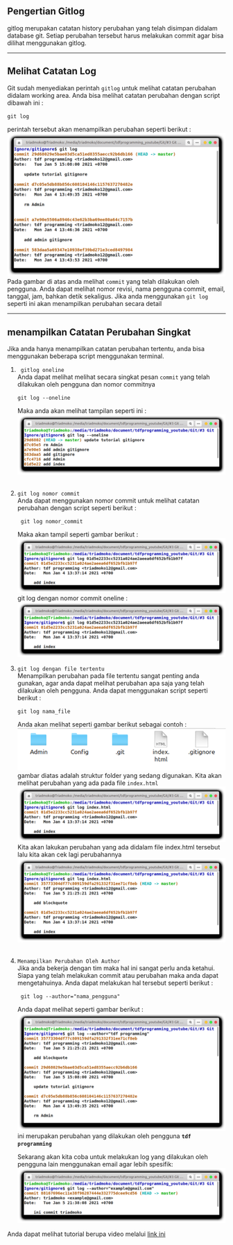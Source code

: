## Pengertian Gitlog
gitlog merupakan catatan history perubahan yang telah disimpan didalam database git. Setiap perubahan tersebut harus melakukan commit agar bisa dilihat menggunakan gitlog.

***

## Melihat Catatan Log
Git sudah menyediakan perintah `gitlog` untuk melihat catatan perubahan didalam working area. Anda bisa melihat catatan perubahan dengan script dibawah ini :
```console
git log
```
perintah tersebut akan menampilkan perubahan seperti berikut :
![console log](1.png)
Pada gambar di atas anda melihat `commit` yang telah dilakukan oleh pengguna. Anda dapat melihat nomor revisi, nama pengguna commit, email, tanggal, jam, bahkan detik sekaligus. Jika anda menggunakan `git log` seperti ini akan menampilkan perubahan secara detail
***
## menampilkan Catatan Perubahan Singkat
Jika anda hanya menampilkan catatan perubahan tertentu, anda bisa menggunakan beberapa script menggunakan terminal.
1. ` gitlog oneline`
   <br>
    Anda dapat melihat  melihat secara singkat pesan `commit` yang telah dilakukan oleh pengguna dan nomor commitnya
   ```console
   git log --oneline
   ```
   Maka anda akan melihat tampilan seperti ini :
   <br>![git log --oneline](2.png)<br>
   <br>
2. `git log nomor commit`
   <br>
   Anda dapat menggunakan nomor commit untuk melihat catatan perubahan dengan script seperti berikut :
   ```console
    git log nomor_commit
   ```
   Maka akan tampil seperti gambar berikut : 
   <br>![git log nomor_commit](3.png)<br>
   git log dengan nomor commit oneline :
   <br>![git log dengan nomor commit oneline](3.png)<br>
3. `git log dengan file tertentu`
    <br>
    Menampilkan perubahan pada file tertentu sangat penting anda gunakan, agar anda dapat melihat perubahan apa saja yang telah dilakukan oleh pengguna.
    Anda dapat menggunakan script seperti berikut :
    ```console
    git log nama_file
    ```
    Anda akan melihat seperti gambar berikut sebagai contoh :
    <br>![Struktur Folder](5.png)<br>
    gambar diatas adalah struktur folder yang sedang digunakan. Kita akan melihat perubahan yang ada pada file `index.html`
    <br>![Perubahan git log index.html](6.png)<br>
    Kita akan lakukan perubahan yang ada didalam file index.html tersebut lalu kita akan cek lagi perubahannya
    <br>![Update git log index.html](7.png)<br>
    <br>
4. `Menampilkan Perubahan Oleh Author `
   <br>
   Jika anda bekerja dengan tim maka hal ini sangat perlu anda ketahui. Siapa yang telah melakukan commit atau perubahan maka anda dapat mengetahuinya. Anda dapat melakukan hal tersebut seperti berikut :
   ```console
    git log --author="nama_pengguna"
   ``` 
   Anda dapat melihat seperti gambar berikut :
   <br>![Git log tdf programming](8.png)<br>
   ini merupakan perubahan yang dilakukan oleh pengguna **`tdf programming`**

   Sekarang akan kita coba untuk melakukan log yang dilakukan oleh pengguna lain menggunakan email agar lebih spesifik:
   <br>![menggunakan email agar lebih spesifik](9.png)<br>

Anda dapat melihat tutorial berupa video melalui <a href="https://www.youtube.com/watch?v=NeC9C6xjwA4">link ini</a> 